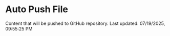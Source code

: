 # Auto Push File

Content that will be pushed to GitHub repository.
Last updated: 07/19/2025, 09:55:25 PM